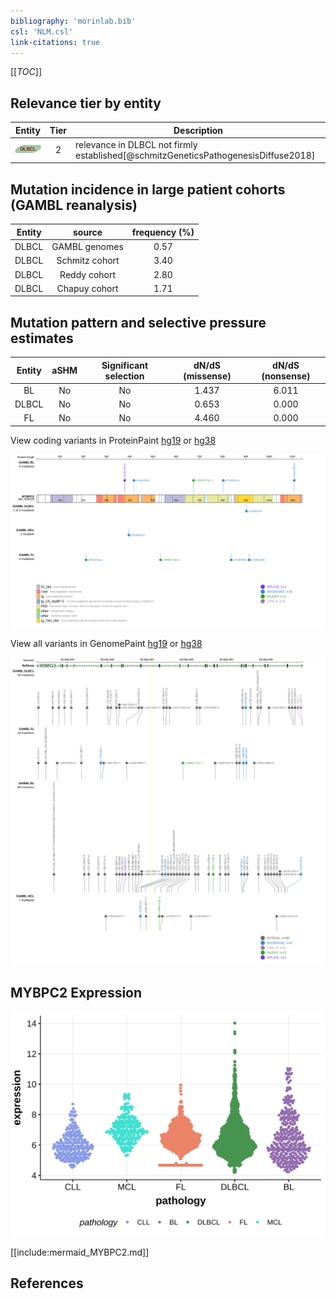 ```yaml
---
bibliography: 'morinlab.bib'
csl: 'NLM.csl'
link-citations: true
---
```

[[_TOC_]]


## Relevance tier by entity

|Entity|Tier|Description                              |
|:------:|:----:|-----------------------------------------|
|![DLBCL](images/icons/DLBCL_tier2.png) |2   |relevance in DLBCL not firmly established[@schmitzGeneticsPathogenesisDiffuse2018]|

## Mutation incidence in large patient cohorts (GAMBL reanalysis)

|Entity|source        |frequency (%)|
|:------:|:--------------:|:-------------:|
|DLBCL |GAMBL genomes |0.57         |
|DLBCL |Schmitz cohort|3.40         |
|DLBCL |Reddy cohort  |2.80         |
|DLBCL |Chapuy cohort |1.71         |

## Mutation pattern and selective pressure estimates

|Entity|aSHM|Significant selection|dN/dS (missense)|dN/dS (nonsense)|
|:------:|:----:|:---------------------:|:----------------:|:----------------:|
|BL    |No  |No                   |1.437           |6.011           |
|DLBCL |No  |No                   |0.653           |0.000           |
|FL    |No  |No                   |4.460           |0.000           |




View coding variants in ProteinPaint [hg19](https://morinlab.github.io/LLMPP/GAMBL/MYBPC2_protein.html)  or [hg38](https://morinlab.github.io/LLMPP/GAMBL/MYBPC2_protein_hg38.html)

![](images/proteinpaint/MYBPC2_NM_004533.svg)

View all variants in GenomePaint [hg19](https://morinlab.github.io/LLMPP/GAMBL/MYBPC2.html)  or [hg38](https://morinlab.github.io/LLMPP/GAMBL/MYBPC2_hg38.html)

![](images/proteinpaint/MYBPC2.svg)

## MYBPC2 Expression
![](images/gene_expression/MYBPC2_by_pathology.svg)
<!-- ORIGIN: schmitzGeneticsPathogenesisDiffuse2018a -->
<!-- DLBCL: schmitzGeneticsPathogenesisDiffuse2018a -->

[[include:mermaid_MYBPC2.md]]

## References
